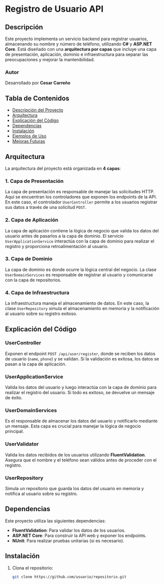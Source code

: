 # Registro de Usuario API



## Descripción

Este proyecto implementa un servicio backend para registrar usuarios, almacenando su nombre y número de teléfono, utilizando **C#** y **ASP.NET Core**. Está diseñado con una **arquitectura por capas** que incluye una capa de presentación, aplicación, dominio e infraestructura para separar las preocupaciones y mejorar la mantenibilidad.

### Autor
Desarrollado por **Cesar Carreño**

## Tabla de Contenidos

- [Descripción del Proyecto](#descripción)
- [Arquitectura](#arquitectura)
- [Explicación del Código](#explicación-del-código)
- [Dependencias](#dependencias)
- [Instalación](#instalación)
- [Ejemplos de Uso](#ejemplos-de-uso)
- [Mejoras Futuras](#mejoras-futuras)

## Arquitectura

La arquitectura del proyecto está organizada en **4 capas**:

### 1. Capa de Presentación
La capa de presentación es responsable de manejar las solicitudes HTTP. Aquí se encuentran los controladores que exponen los endpoints de la API. En este caso, el controlador `UserController` permite a los usuarios registrar sus datos a través de una solicitud `POST`.

### 2. Capa de Aplicación
La capa de aplicación contiene la lógica de negocio que valida los datos del usuario antes de pasarlos a la capa de dominio. El servicio `UserApplicationService` interactúa con la capa de dominio para realizar el registro y proporciona retroalimentación al usuario.

### 3. Capa de Dominio
La capa de dominio es donde ocurre la lógica central del negocio. La clase `UserDomainServices` es responsable de registrar al usuario y comunicarse con la capa de repositorios.

### 4. Capa de Infraestructura
La infraestructura maneja el almacenamiento de datos. En este caso, la clase `UserRepository` simula el almacenamiento en memoria y la notificación al usuario sobre su registro exitoso.

## Explicación del Código

### **UserController**
Exponen el endpoint `POST /api/user/register`, donde se reciben los datos de usuario (`name`, `phone`) y se validan. Si la validación es exitosa, los datos se pasan a la capa de aplicación.

### **UserApplicationService**
Valida los datos del usuario y luego interactúa con la capa de dominio para realizar el registro del usuario. Si todo es exitoso, se devuelve un mensaje de éxito.

### **UserDomainServices**
Es el responsable de almacenar los datos del usuario y notificarlo mediante un mensaje. Esta capa es crucial para manejar la lógica de negocio principal.

### **UserValidator**
Valida los datos recibidos de los usuarios utilizando **FluentValidation**. Asegura que el nombre y el teléfono sean válidos antes de proceder con el registro.

### **UserRepository**
Simula un repositorio que guarda los datos del usuario en memoria y notifica al usuario sobre su registro.

## Dependencias

Este proyecto utiliza las siguientes dependencias:

- **FluentValidation**: Para validar los datos de los usuarios.
- **ASP.NET Core**: Para construir la API web y exponer los endpoints.
- **NUnit**: Para realizar pruebas unitarias (si es necesario).

## Instalación

1. Clona el repositorio:
   ```bash
   git clone https://github.com/usuario/repositorio.git
